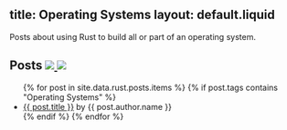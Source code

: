title: Operating Systems
layout: default.liquid
---

Posts about using Rust to build all or part of an operating system.

<h2>
  Posts
  <a class="feedicon" href="/operating-systems/feed.rss" title="Operating Systems RSS Feed">
    <img src="/images/rss.svg" />
  </a>
  <a class="feedicon" href="/operating-systems/feed.json" title="Operating Systems JSON Feed">
    <img src="/images/jsonfeed.png" />
  </a>
</h2>

<ul>
{% for post in site.data.rust.posts.items %}
  {% if post.tags contains "Operating Systems" %}
  <li><a href="{{ post.url }}">{{ post.title }}</a> by {{ post.author.name }}</li>
  {% endif %}
{% endfor %}
</ul>
